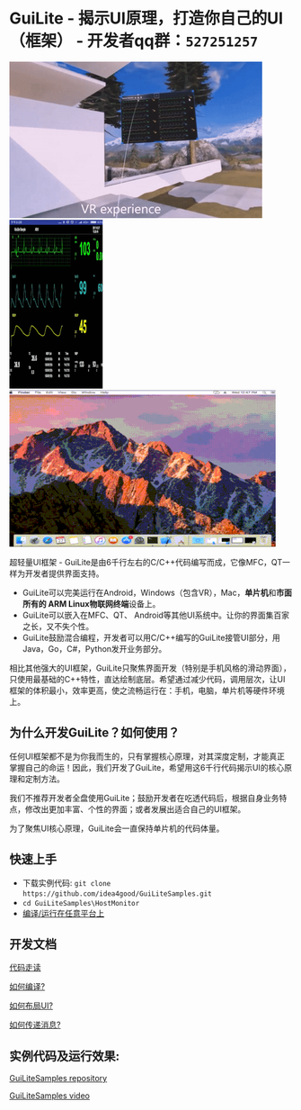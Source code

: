 # GuiLite - 揭示UI原理，打造你自己的UI（框架） - 开发者qq群：`527251257`
![Mixed Reality](WinMR.gif) ![Android](Android.gif) ![Mac](Mac.gif)

超轻量UI框架 - GuiLite是由6千行左右的C/C++代码编写而成，它像MFC，QT一样为开发者提供界面支持。

- GuiLite可以完美运行在Android，Windows（包含VR），Mac，**单片机**和**市面所有的 ARM Linux物联网终端**设备上。
- GuiLite可以嵌入在MFC、QT、 Android等其他UI系统中。让你的界面集百家之长，又不失个性。
- GuiLite鼓励混合编程，开发者可以用C/C++编写的GuiLite接管UI部分，用Java，Go，C#，Python发开业务部分。

相比其他强大的UI框架，GuiLite只聚焦界面开发（特别是手机风格的滑动界面），只使用最基础的C++特性，直达绘制底层。希望通过减少代码，调用层次，让UI框架的体积最小，效率更高，使之流畅运行在：手机，电脑，单片机等硬件环境上。

## 为什么开发GuiLite？如何使用？
任何UI框架都不是为你我而生的，只有掌握核心原理，对其深度定制，才能真正掌握自己的命运！因此，我们开发了GuiLite，希望用这6千行代码揭示UI的核心原理和定制方法。

我们不推荐开发者全盘使用GuiLite；鼓励开发者在吃透代码后，根据自身业务特点，修改出更加丰富、个性的界面；或者发展出适合自己的UI框架。

为了聚焦UI核心原理，GuiLite会一直保持单片机的代码体量。

## 快速上手
- 下载实例代码: `git clone https://github.com/idea4good/GuiLiteSamples.git`
- `cd GuiLiteSamples\HostMonitor`
- [编译/运行在任意平台上](https://github.com/idea4good/GuiLiteSamples/blob/master/HostMonitor/README.md)

## 开发文档
[代码走读](CodeWalkthough-cn.md)

[如何编译?](HowToBuild.md)

[如何布局UI?](HowLayoutWork.md)

[如何传递消息?](HowMessageWork.md)

## 实例代码及运行效果:
[GuiLiteSamples repository](https://github.com/idea4good/GuiLiteSamples)

[GuiLiteSamples video](http://v.youku.com/v_show/id_XMzA5NTMzMTYyOA)
